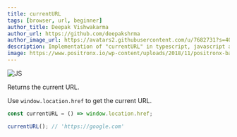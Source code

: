```yaml
---
title: currentURL
tags: [browser, url, beginner]
author_title: Deepak Vishwakarma
author_url: https://github.com/deepakshrma
author_image_url: https://avatars2.githubusercontent.com/u/7682731?s=400
description: Implementation of "currentURL" in typescript, javascript and deno.
image: https://www.positronx.io/wp-content/uploads/2018/11/positronx-banner-1152-1.jpg
---
```


![JS](https://img.shields.io/badge/supports-javascript-yellow.svg?style=flat-square)

Returns the current URL.

Use `window.location.href` to get the current URL.

```js
const currentURL = () => window.location.href;
```

```js
currentURL(); // 'https://google.com'
```
